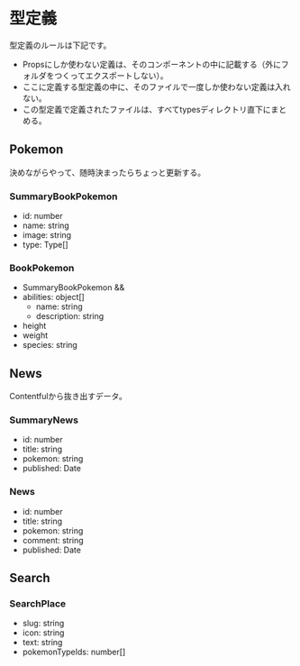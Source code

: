 # 型定義
型定義のルールは下記です。
- Propsにしか使わない定義は、そのコンポーネントの中に記載する（外にフォルダをつくってエクスポートしない）。
- ここに定義する型定義の中に、そのファイルで一度しか使わない定義は入れない。
- この型定義で定義されたファイルは、すべてtypesディレクトリ直下にまとめる。

## Pokemon
決めながらやって、随時決まったらちょっと更新する。

### SummaryBookPokemon

- id: number
- name: string
- image: string
- type: Type[]

### BookPokemon

- SummaryBookPokemon &&
- abilities: object[]
  - name: string
  - description: string
- height
- weight
- species: string

## News
Contentfulから抜き出すデータ。

### SummaryNews

- id: number
- title: string
- pokemon: string
- published: Date

### News

- id: number
- title: string
- pokemon: string
- comment: string
- published: Date

## Search

### SearchPlace

- slug: string
- icon: string
- text: string
- pokemonTypeIds: number[]